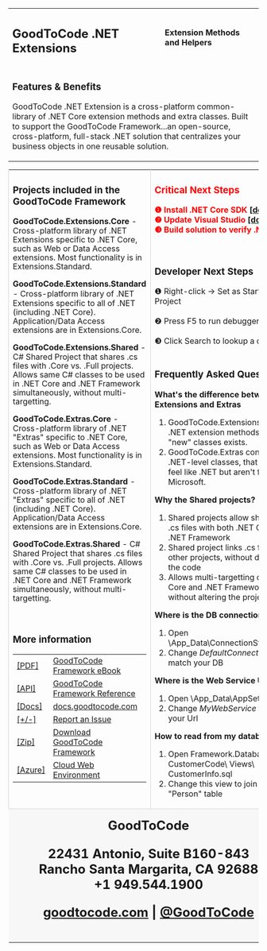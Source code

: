 ﻿<div style="margin: 0px auto; width: 100%; color: slategray;">
<table>
<tbody>
<tr>
<td>
<h2> GoodToCode .NET Extensions </h2>
</td>
<td>
<h4>Extension Methods and Helpers</h4>
</td>
</tr>
<tr>
<td colspan="2">

### Features & Benefits

GoodToCode .NET Extension is a cross-platform common-library of .NET Core extension methods and extra classes. Built to support the GoodToCode Framework...an open-source, cross-platform, full-stack .NET solution that centralizes your business objects in one reusable solution.

</td>
</tr>
</table>
</tbody>
<table>
<tbody>
<tr>

<td style="vertical-align: top; border-left-color: rgb(213, 213, 213); border-left-width: 1px; border-left-style: solid;">

### Projects included in the GoodToCode Framework

<div>

<strong>GoodToCode.Extensions.Core</strong> - <span style="text-align:justify; line-height:18px">Cross-platform library of .NET Extensions specific to .NET Core, such as Web or Data Access extensions. Most functionality is in Extensions.Standard.</span>

<strong>GoodToCode.Extensions.Standard</strong> - <span style="text-align:justify; line-height:18px">Cross-platform library of .NET Extensions specific to all of .NET (including .NET Core). Application/Data Access extensions are in Extensions.Core.</span>

<strong>GoodToCode.Extensions.Shared</strong> - <span style="text-align:justify; line-height:18px">C# Shared Project that shares .cs files with .Core vs. .Full projects. Allows same C# classes to be used in .NET Core and .NET Framework simultaneously, without multi-targetting.</span>

<strong>GoodToCode.Extras.Core</strong> - <span style="text-align:justify; line-height:18px">Cross-platform library of .NET "Extras" specific to .NET Core, such as Web or Data Access extensions. Most functionality is in Extensions.Standard.</span>

<strong>GoodToCode.Extras.Standard</strong> - <span style="text-align:justify; line-height:18px">Cross-platform library of .NET "Extras" specific to all of .NET (including .NET Core). Application/Data Access extensions are in Extensions.Core.</span>

<strong>GoodToCode.Extras.Shared</strong> - <span style="text-align:justify; line-height:18px">C# Shared Project that shares .cs files with .Core vs. .Full projects. Allows same C# classes to be used in .NET Core and .NET Framework simultaneously, without multi-targetting.</span>

</div>
<br />

### More information

<div>
    <table>
        <tr>
            <td><a href="https://docs.goodtocode.com/products/GoodToCode-framework/GoodToCode-framework-ebook.pdf" target="_blank">[PDF]</a></td>
            <td><a href="https://docs.goodtocode.com/products/GoodToCode-framework/GoodToCode-framework-ebook.pdf" target="_blank">GoodToCode Framework eBook</a></td>
        </tr>
        <tr>
            <td><a href="https://docs.goodtocode.com/reference/GoodToCode-framework" target="_blank">[API]</a></td>
            <td><a href="https://docs.goodtocode.com/reference/GoodToCode-framework" target="_blank">GoodToCode Framework Reference</a></td>
        </tr>
        <tr>
            <td><a href="https://docs.goodtocode.com" target="_blank">[Docs]</a></td>
            <td><a href="https://docs.goodtocode.com" target="_blank">docs.goodtocode.com</a></td>
        </tr>
        <tr>
            <td><a href="https://github.com/GoodToCode/Framework/issues/new" target="_blank">[+/-]</a></td>
            <td><a href="https://github.com/GoodToCode/Framework/issues/new" target="_blank">Report an Issue</a></td>
        </tr>
        <tr>
            <td><a href="https://cloud.goodtocode.com/GoodToCode-framework" target="_blank">[Zip]</a></td>
            <td><a href="https://cloud.goodtocode.com/GoodToCode-framework" target="_blank">Download GoodToCode Framework</a></td>
        </tr>
        <tr>
            <td><a href="https://www.microsoft.com/net/download" target="_blank">[Azure]</a></td>
            <td><a href="https://www.microsoft.com/net/download" target="_blank">Cloud Web Environment</a></td>
        </tr>
    </table>
</div>

</td>

<td style="vertical-align: top; border-left-color: rgb(213, 213, 213); border-left-width: 1px; border-left-style: solid;">

<div style="text-align: left; color: red;">

### Critical Next Steps

<strong>❶ Install .NET Core SDK <a href="https://www.microsoft.com/net/download">[download]</a></strong>
<br />
<strong>❷ Update Visual Studio <a href="https://docs.microsoft.com/en-us/visualstudio/install/update-visual-studio?view=vs-2017">[download]</a></strong>
<br />
<strong>❸ Build solution to verify .NET Core</strong>

</div>

<div>

<br />

### Developer Next Steps

<div>❶ Right-click -> Set as Startup Project</div>
<br />
<div>❷ Press F5 to run debugger</div>
<br />
<div>❸ Click Search to lookup a customer</div>

</div>

<br />

### Frequently Asked Questions

**What's the difference between Extensions and Extras**

1.  GoodToCode.Extensions contains .NET extension methods only. No "new" classes exists.
2.  GoodToCode.Extras contains .NET-level classes, that look and feel like .NET but aren't from Microsoft.

**Why the Shared projects?**

1.  Shared projects allow sharing of .cs files with both .NET Core and .NET Framework
2.  Shared project links .cs files to other projects, without duplicating the code
3.  Allows multi-targetting of .NET Core and .NET Framework "Full", without altering the project files

**Where is the DB connection string?**

1.  Open \App_Data\ConnectionStrings.json
2.  Change _DefaultConnection_ to match your DB

**Where is the Web Service Url?**

1.  Open \App_Data\AppSettings.json
2.  Change _MyWebService_ to match your Url

**How to read from my database?**

1.  Open Framework.Database\ CustomerCode\ Views\ CustomerInfo.sql
2.  Change this view to join to your "Person" table

</td>

</tr>

<tr>

<td style="border-top-color: rgb(213, 213, 213); border-top-width: 1px; border-top-style: solid; background-color: rgb(247, 247, 247);" colspan="2">

<div style="padding: 15px 40px 15px 15px; text-align: center; vertical-align: top;">

<div style="text-align:center;font-size: 1.6em; font-weight: bold;">
<strong>GoodToCode</strong>

22431 Antonio, Suite B160-843
<br />
Rancho Santa Margarita, CA 92688
<br />
+1 949.544.1900
<br />

[goodtocode.com](http://www.goodtocode.com) | [@GoodToCode](http://www.twitter.com/GoodToCode)


</div>
</div>

</td>

</tr>

</tbody>

</table>

</div>